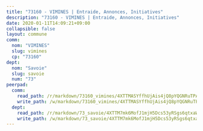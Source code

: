 ```yaml
---
title: "73160 - VIMINES | Entraide, Annonces, Initiatives"
description: "73160 - VIMINES | Entraide, Annonces, Initiatives"
date: 2020-01-11T14:09:21+09:00
collapsible: false
layout: commune
comm:
  nom: "VIMINES"
  slug: vimines
  cp: "73160"
dept:
  nom: "Savoie"
  slug: savoie
  num: "73"
peerpad:
  comm:
    read_path: /r/markdown/73160_vimines/4XTTMASYffhUjAis4jQ8pYQGNRuTPABLm5gNHtLLXKQ8Z81RG
    write_path: /w/markdown/73160_vimines/4XTTMASYffhUjAis4jQ8pYQGNRuTPABLm5gNHtLLXKQ8Z81RG-K3TgTpgi95m2bV9Js9EYApn6j8tXGjhqpt81tLL4ZKfg75n44i8BFhZYAo1YKPZAGLMBt42TCPJwmtNFAyDKMJo84AhNwUavpjSMVZGEfRs7obzxmi2YBTHvpFpZtxkkWtVJwPQi
  dept:
    read_path: /r/markdown/73_savoie/4XTTM7mk6MofJ1mjH5Dcs53yRSgs6qtxaWYjKD54ttqHGEMur
    write_path: /w/markdown/73_savoie/4XTTM7mk6MofJ1mjH5Dcs53yRSgs6qtxaWYjKD54ttqHGEMur-K3TgTorsK1WLw8S2EgnkoX8tJEgZgam6ANhvqrVqNfiz9fX8kbMKu5AF1rqzXyxMRZgoVPrb5EERe3PeBhqF1SBfP5G1PJnvsDUF2LQSxevobpkDM4djQDebTYoo6Yx53thenJpY
---
```


